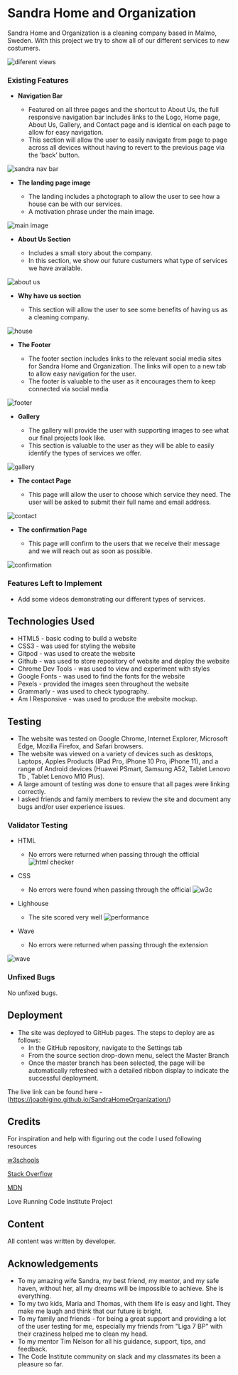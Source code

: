 # Sandra Home and Organization

Sandra Home and Organization is a cleaning company based in Malmo, Sweden. With this project we try to show all of our different services to new costumers.


![diferent views](https://user-images.githubusercontent.com/111378728/189607060-536239aa-b4d5-4c34-a5a3-bab321840271.png)


### Existing Features

- __Navigation Bar__

  - Featured on all three pages and the shortcut to About Us, the full responsive navigation bar includes links to the Logo, Home page, About Us, Gallery, and Contact page and is identical on each page to allow for easy navigation.
  - This section will allow the user to easily navigate from page to page across all devices without having to revert to the previous page via the ‘back’ button. 

![sandra nav bar](https://user-images.githubusercontent.com/111378728/189654029-255be596-3fe0-466f-b593-e257963acd70.png)


- __The landing page image__

  - The landing includes a photograph to allow the user to see how a house can be with our services. 
  - A motivation phrase under the main image.
  
![main image](https://user-images.githubusercontent.com/111378728/189654419-9e41a95d-1555-4f8a-8773-f06648ddde82.png)


- __About Us Section__

  - Includes a small story about the company. 
  - In this section, we show our future custumers what type of services we have available.

![about us](https://user-images.githubusercontent.com/111378728/189863490-74697a53-2d98-4b2e-a75b-c77e6e2520a1.png)



- __Why have us section__

  - This section will allow the user to see some benefits of having us as a cleaning company.  

![house](https://user-images.githubusercontent.com/111378728/189866249-a9d1bbde-3468-47ee-ad0c-06f7213cea4a.png)


- __The Footer__ 

  - The footer section includes links to the relevant social media sites for Sandra Home and Organization. The links will open to a new tab to allow easy navigation for the user. 
  - The footer is valuable to the user as it encourages them to keep connected via social media

![footer](https://user-images.githubusercontent.com/111378728/189657843-bfe02a6a-5181-4fda-9424-ef4b5562a648.png)


- __Gallery__

  - The gallery will provide the user with supporting images to see what our final projects look like. 
  - This section is valuable to the user as they will be able to easily identify the types of services we offer. 

![gallery](https://user-images.githubusercontent.com/111378728/189658446-95cd4534-49f2-40c1-b454-1245360a44c9.png)


- __The contact Page__

  - This page will allow the user to choose which service they need. The user will be asked to submit their full name and email address. 

![contact](https://user-images.githubusercontent.com/111378728/189658681-712fae22-1140-4eb4-be7f-43733e6f1655.png)

- __The confirmation Page__

  - This page will confirm to the users that we receive their message and we will reach out as soon as possible.
  
 ![confirmation](https://user-images.githubusercontent.com/111378728/189882817-4c3e138b-5733-4cb3-8814-d01c5aad3cd3.png)


### Features Left to Implement

- Add some videos demonstrating our different types of services.

## Technologies Used
- HTML5 - basic coding to build a website
- CSS3 - was used for styling the website
- Gitpod - was used to create the website
- Github - was used to store repository of website and deploy the website
- Chrome Dev Tools - was used to view and experiment with styles
- Google Fonts - was used to find the fonts for the website
- Pexels - provided the images seen throughout the website
- Grammarly - was used to check typography.
- Am I Responsive - was used to produce the website mockup.



## Testing 

- The website was tested on Google Chrome, Internet Explorer, Microsoft Edge, Mozilla Firefox, and Safari browsers.
- The website was viewed on a variety of devices such as desktops, Laptops, Apples Products (IPad Pro, iPhone 10 Pro, iPhone 11), and a range of Android devices (Huawei PSmart, Samsung A52, Tablet Lenovo Tb , Tablet Lenovo M10 Plus).
- A large amount of testing was done to ensure that all pages were linking correctly.
- I asked friends and family members to review the site and document any bugs and/or user experience issues.


### Validator Testing 

- HTML
  - No errors were returned when passing through the official
  ![html checker](https://user-images.githubusercontent.com/111378728/189870229-6db1cb97-75f9-4da1-a677-2ef01babc7d3.png)

- CSS
  - No errors were found when passing through the official
  ![w3c](https://user-images.githubusercontent.com/111378728/189869152-42853857-d7a3-43fa-ab82-aa51f722a699.png)
  
- Lighhouse
  - The site scored very well
 ![performance](https://user-images.githubusercontent.com/111378728/189873598-6218450e-9025-4f01-8aef-933fbcded571.png)
 
- Wave
  -  No errors were returned when passing through the extension
  
 ![wave](https://user-images.githubusercontent.com/111378728/189883334-719b976a-1604-4e64-afe2-6f8b6ca80d3b.png)



### Unfixed Bugs

No unfixed bugs.

## Deployment

- The site was deployed to GitHub pages. The steps to deploy are as follows: 
  - In the GitHub repository, navigate to the Settings tab 
  - From the source section drop-down menu, select the Master Branch
  - Once the master branch has been selected, the page will be automatically refreshed with a detailed ribbon display to indicate the successful deployment. 

The live link can be found here - (https://joaohigino.github.io/SandraHomeOrganization/)


## Credits

For inspiration and help with figuring out the code I used following resources

[w3schools](https://www.w3schools.com/)

[Stack Overflow](https://stackoverflow.com/)

[MDN](https://developer.mozilla.org/en-US/)

Love Running Code Institute Project


## **Content**

All content was written by developer. 

## Acknowledgements

- To my amazing wife Sandra, my best friend, my mentor, and my safe haven, without her, all my dreams will be impossible to achieve. She is everything.
- To my two kids, Maria and Thomas, with them life is easy and light. They make me laugh and think that our future is bright.
- To my family and friends - for being a great support and providing a lot of the user testing for me, especially my friends from "Liga 7 BP" with their craziness helped me to clean my head.
- To my mentor Tim Nelson for all his guidance, support, tips, and feedback.
- The Code Institute community on slack and my classmates its been a pleasure so far.
